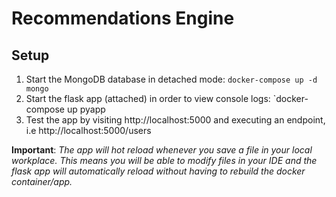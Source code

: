 # Recommendations Engine

## Setup
1. Start the MongoDB database in detached mode: `docker-compose up -d mongo`
2. Start the flask app (attached) in order to view console logs:
`docker-compose up pyapp
3. Test the app by visiting http://localhost:5000 and executing an endpoint, i.e http://localhost:5000/users


__Important__: *The app will hot reload whenever you save a file in your local workplace. This means you will be able to modify files in your IDE and the flask app will automatically reload without having to rebuild the docker container/app.*